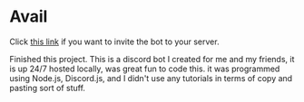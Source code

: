 # Avail

Click [this link](https://discord.com/oauth2/authorize?client_id=628503302598033409&scope=bot&permissions=8) if you want to invite the bot to your server.

Finished this project. This is a discord bot I created for me and my friends, it is up 24/7 hosted locally, was great fun to code this. it was programmed using Node.js, Discord.js, and I didn't use any tutorials in terms of copy and pasting sort of stuff.

